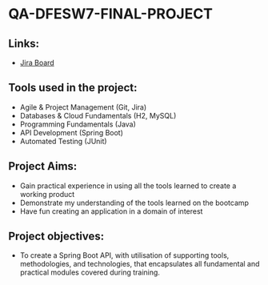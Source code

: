 # QA-DFESW7-FINAL-PROJECT

## Links:
- [Jira Board](https://shuaibh97.atlassian.net/jira/software/projects/QDFP/boards/3)

## Tools used in the project:

- Agile & Project Management (Git, Jira)
- Databases & Cloud Fundamentals (H2, MySQL)
- Programming Fundamentals (Java)
- API Development (Spring Boot)
- Automated Testing (JUnit)

## Project Aims:
- Gain practical experience in using all the tools learned to create a working product
- Demonstrate my understanding of the tools learned on the bootcamp
- Have fun creating an application in a domain of interest

## Project objectives:
- To create a Spring Boot API, with utilisation of supporting tools, methodologies, and technologies, that encapsulates all fundamental and practical modules covered during training.

<!-- ##	How I expected the challenge to go.

## What went well? / What didn't go as planned?

## Possible improvements for future revisions of the project. -->

